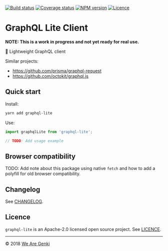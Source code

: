 <!-- markdownlint-disable first-line-h1 -->

[![Build status](https://img.shields.io/circleci/project/github/WeAreGenki/graphql-lite.svg)](https://circleci.com/gh/WeAreGenki/graphql-lite)
[![Coverage status](https://img.shields.io/codecov/c/github/WeAreGenki/graphql-lite.svg)](https://codecov.io/gh/WeAreGenki/graphql-lite)
[![NPM version](https://img.shields.io/npm/v/graphql-lite.svg)](https://www.npmjs.com/package/graphql-lite)
[![Licence](https://img.shields.io/npm/l/graphql-lite.svg)](https://github.com/WeAreGenki/graphql-lite/blob/master/LICENCE)

# GraphQL Lite Client

**NOTE: This is a work in progress and not yet ready for real use.**

🍃 Lightweight GraphQL client

Similar projects:

- <https://github.com/prisma/graphql-request>
- <https://github.com/octokit/graphql.js>

## Quick start

Install:

```sh
yarn add graphql-lite
```

Use:

```js
import graphqlLite from 'graphql-lite';

// TODO: Add usage example
```

## Browser compatibility

TODO: Add note about this package using native `fetch` and how to add a polyfill for old browser compatibility.

## Changelog

See [CHANGELOG](CHANGELOG.md).

## Licence

`graphql-lite` is an Apache-2.0 licensed open source project. See [LICENCE](https://github.com/WeAreGenki/graphql-lite/blob/master/LICENCE).

---

© 2018 [We Are Genki](https://wearegenki.com)
